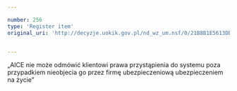 ```yaml
---

number: 256
type: 'Register item'
original_uri: 'http://decyzje.uokik.gov.pl/nd_wz_um.nsf/0/21B8B1E5613DB282C12572DD003294AC?OpenDocument'


---
```


„AICE nie może odmówić klientowi prawa przystąpienia do systemu poza przypadkiem nieobjecia go przez firmę ubezpieczeniową  ubezpieczeniem na życie”
